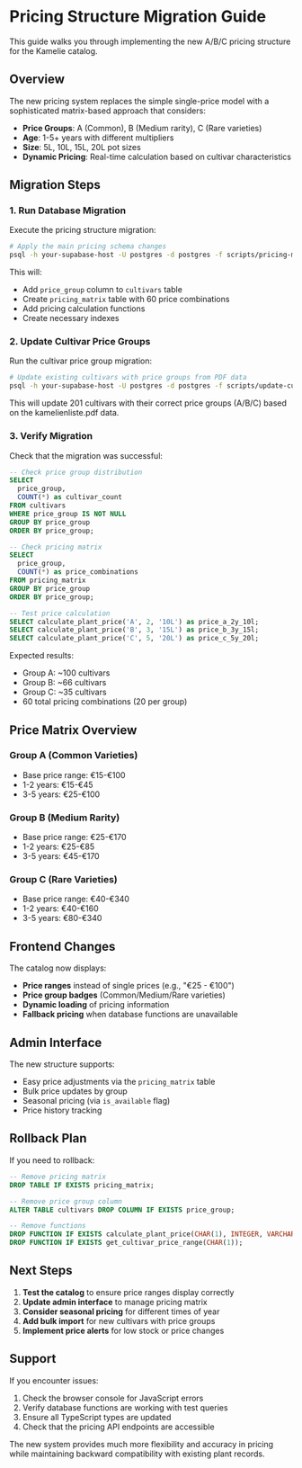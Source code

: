# Pricing Structure Migration Guide

This guide walks you through implementing the new A/B/C pricing structure for the Kamelie catalog.

## Overview

The new pricing system replaces the simple single-price model with a sophisticated matrix-based approach that considers:
- **Price Groups**: A (Common), B (Medium rarity), C (Rare varieties)
- **Age**: 1-5+ years with different multipliers
- **Size**: 5L, 10L, 15L, 20L pot sizes
- **Dynamic Pricing**: Real-time calculation based on cultivar characteristics

## Migration Steps

### 1. Run Database Migration

Execute the pricing structure migration:

```bash
# Apply the main pricing schema changes
psql -h your-supabase-host -U postgres -d postgres -f scripts/pricing-migration.sql
```

This will:
- Add `price_group` column to `cultivars` table
- Create `pricing_matrix` table with 60 price combinations
- Add pricing calculation functions
- Create necessary indexes

### 2. Update Cultivar Price Groups

Run the cultivar price group migration:

```bash
# Update existing cultivars with price groups from PDF data
psql -h your-supabase-host -U postgres -d postgres -f scripts/update-cultivar-price-groups.sql
```

This will update 201 cultivars with their correct price groups (A/B/C) based on the kamelienliste.pdf data.

### 3. Verify Migration

Check that the migration was successful:

```sql
-- Check price group distribution
SELECT 
  price_group,
  COUNT(*) as cultivar_count
FROM cultivars 
WHERE price_group IS NOT NULL
GROUP BY price_group
ORDER BY price_group;

-- Check pricing matrix
SELECT 
  price_group,
  COUNT(*) as price_combinations
FROM pricing_matrix
GROUP BY price_group
ORDER BY price_group;

-- Test price calculation
SELECT calculate_plant_price('A', 2, '10L') as price_a_2y_10l;
SELECT calculate_plant_price('B', 3, '15L') as price_b_3y_15l;
SELECT calculate_plant_price('C', 5, '20L') as price_c_5y_20l;
```

Expected results:
- Group A: ~100 cultivars
- Group B: ~66 cultivars  
- Group C: ~35 cultivars
- 60 total pricing combinations (20 per group)

## Price Matrix Overview

### Group A (Common Varieties)
- Base price range: €15-€100
- 1-2 years: €15-€45
- 3-5 years: €25-€100

### Group B (Medium Rarity)
- Base price range: €25-€170
- 1-2 years: €25-€85
- 3-5 years: €45-€170

### Group C (Rare Varieties)
- Base price range: €40-€340
- 1-2 years: €40-€160
- 3-5 years: €80-€340

## Frontend Changes

The catalog now displays:
- **Price ranges** instead of single prices (e.g., "€25 - €100")
- **Price group badges** (Common/Medium/Rare varieties)
- **Dynamic loading** of pricing information
- **Fallback pricing** when database functions are unavailable

## Admin Interface

The new structure supports:
- Easy price adjustments via the `pricing_matrix` table
- Bulk price updates by group
- Seasonal pricing (via `is_available` flag)
- Price history tracking

## Rollback Plan

If you need to rollback:

```sql
-- Remove pricing matrix
DROP TABLE IF EXISTS pricing_matrix;

-- Remove price group column
ALTER TABLE cultivars DROP COLUMN IF EXISTS price_group;

-- Remove functions
DROP FUNCTION IF EXISTS calculate_plant_price(CHAR(1), INTEGER, VARCHAR(50));
DROP FUNCTION IF EXISTS get_cultivar_price_range(CHAR(1));
```

## Next Steps

1. **Test the catalog** to ensure price ranges display correctly
2. **Update admin interface** to manage pricing matrix
3. **Consider seasonal pricing** for different times of year
4. **Add bulk import** for new cultivars with price groups
5. **Implement price alerts** for low stock or price changes

## Support

If you encounter issues:
1. Check the browser console for JavaScript errors
2. Verify database functions are working with test queries
3. Ensure all TypeScript types are updated
4. Check that the pricing API endpoints are accessible

The new system provides much more flexibility and accuracy in pricing while maintaining backward compatibility with existing plant records.
